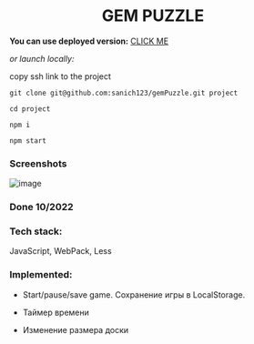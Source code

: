<h1 align="center">GEM PUZZLE</h1>

**You can use deployed version:** [CLICK ME](https://glistening-smakager-25b538.netlify.app/)

*or launch locally:*

copy ssh link to the project

`git clone git@github.com:sanich123/gemPuzzle.git project`

`cd project`

`npm i`

`npm start`


### Screenshots

![image](https://user-images.githubusercontent.com/70276651/227778303-58a8ad4e-df13-4ede-bfae-c5e2f1b04757.png)

### Done 10/2022

### Tech stack:
JavaScript, WebPack, Less

### Implemented:

* Start/pause/save game. Сохранение игры в LocalStorage.

* Таймер времени

* Изменение размера доски
